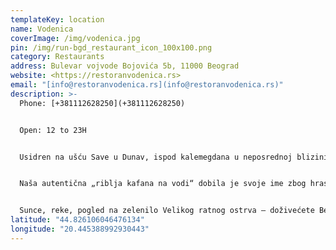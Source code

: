 ```yaml
---
templateKey: location
name: Vodenica
coverImage: /img/vodenica.jpg
pin: /img/run-bgd_restaurant_icon_100x100.png
category: Restaurants
address: Bulevar vojvode Bojovića 5b, 11000 Beograd
website: <https://restoranvodenica.rs>
email: "[info@restoranvodenica.rs](info@restoranvodenica.rs)"
description: >-
  Phone: [+381112628250](+381112628250)


  Open: 12 to 23H


  Usidren na ušću Save u Dunav, ispod kalemegdana u neposrednoj blizini Nebojša kule, nalazi se riblji restoran Vodenica, prvi splav restoran ove vrste u starom Beogradu.


  Naša autentična „riblja kafana na vodi“ dobila je svoje ime zbog hrastovih greda, preuzetih iz više od 370 godina stare vodenice.


  Sunce, reke, pogled na zelenilo Velikog ratnog ostrva – doživećete Beograd na nov način sa terase restorana Vodenica.
latitude: "44.826106046476134"
longitude: "20.445388992930443"
---
```


